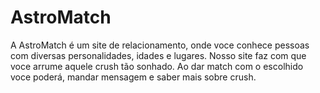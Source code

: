 # AstroMatch 

 A AstroMatch é um site de relacionamento, onde voce conhece pessoas com diversas personalidades, idades e lugares. 
 Nosso site faz com que voce arrume aquele crush tão sonhado. Ao dar match com o escolhido voce poderá, mandar mensagem 
 e saber mais sobre crush.

 


 

